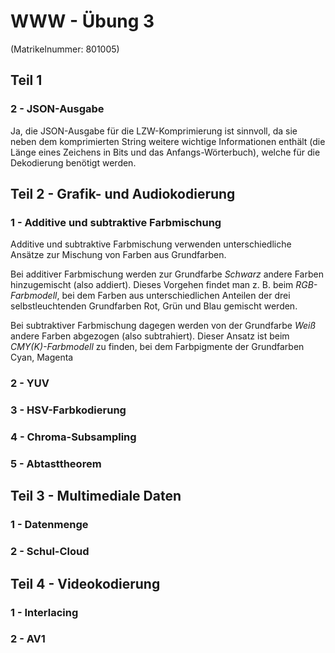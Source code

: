 # WWW - Übung 3
(Matrikelnummer: 801005)
## Teil 1
### 2 - JSON-Ausgabe
Ja, die JSON-Ausgabe für die LZW-Komprimierung ist sinnvoll, da sie neben dem komprimierten String weitere wichtige Informationen enthält (die Länge eines Zeichens in Bits und das Anfangs-Wörterbuch), welche für die Dekodierung benötigt werden.

## Teil 2 - Grafik- und Audiokodierung
### 1 - Additive und subtraktive Farbmischung
Additive und subtraktive Farbmischung verwenden unterschiedliche Ansätze zur Mischung von Farben aus Grundfarben. 

Bei additiver Farbmischung werden zur Grundfarbe *Schwarz* andere Farben hinzugemischt (also addiert). Dieses Vorgehen findet man z. B. beim *RGB-Farbmodell*, bei dem Farben aus unterschiedlichen Anteilen der drei selbstleuchtenden Grundfarben Rot, Grün und Blau gemischt werden.

Bei subtraktiver Farbmischung dagegen werden von der Grundfarbe *Weiß* andere Farben abgezogen (also subtrahiert). Dieser Ansatz ist beim *CMY(K)-Farbmodell* zu finden, bei dem Farbpigmente der Grundfarben Cyan, Magenta
### 2 - YUV
### 3 - HSV-Farbkodierung
### 4 - Chroma-Subsampling
### 5 - Abtasttheorem

## Teil 3 - Multimediale Daten
### 1 - Datenmenge
### 2 - Schul-Cloud

## Teil 4 - Videokodierung
### 1 - Interlacing
### 2 - AV1
<!--stackedit_data:
eyJoaXN0b3J5IjpbMjYxNjc2NjE1LC0xMTE5MzYyOTQzLC0xOD
MxMTU0Njc0XX0=
-->